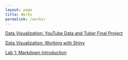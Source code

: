 ```yaml
---
layout: page
title: Works
permalink: /works/
---
```


[Data Visualization: YouTube Data and Tuber Final Project](datavisualization/DVFinal.md)

[Data Visualization: Working with Shiny](datavisualization/DVA7.md)

[Lab 1: Markdown Introduction](knowledgemining/Lab01.html)
